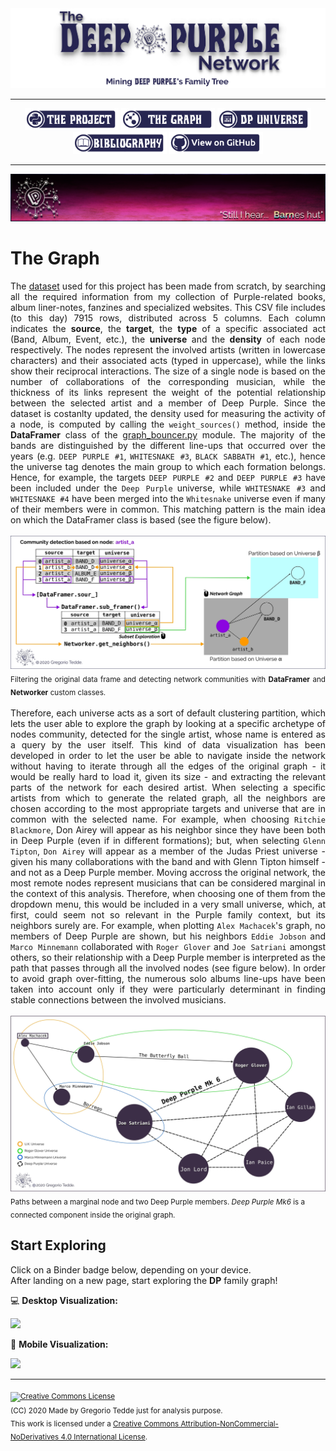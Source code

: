 <div align="center"><a href="https://greggtdd.github.io/DeepPurpleNetwork/"><img src="https://raw.githubusercontent.com/greggtdd/DeepPurpleNetwork/master/docs/site_images/dpnetwork_banner.png"></a></div>

___

<div align="center"><a href="https://greggtdd.github.io/DeepPurpleNetwork/pages/project"><img src="https://raw.githubusercontent.com/greggtdd/DeepPurpleNetwork/master/docs/site_images/button_proj.png"  width="150" height="35"></a> <a href="https://greggtdd.github.io/DeepPurpleNetwork/pages/graph"><img src="https://raw.githubusercontent.com/greggtdd/DeepPurpleNetwork/master/docs/site_images/button_graph.png"  width="150" height="35"></a> <a href="https://greggtdd.github.io/DeepPurpleNetwork/pages/dp_universe"><img src="https://raw.githubusercontent.com/greggtdd/DeepPurpleNetwork/master/docs/site_images/button_univ.png"  width="150" height="35"></a> <a href="https://greggtdd.github.io/DeepPurpleNetwork/pages/bibliography"><img src="https://raw.githubusercontent.com/greggtdd/DeepPurpleNetwork/master/docs/site_images/button_biblio.png"  width="150" height="35"></a> <a href="https://github.com/greggtdd/DeepPurpleNetwork" target="_blank"><img src="https://raw.githubusercontent.com/greggtdd/DeepPurpleNetwork/master/docs/site_images/button_git.png"  width="150" height="35"></a></div>

___

![The Deep Purple Network Project](https://github.com/greggtdd/DeepPurpleNetwork/blob/master/docs/site_images/dpgraph_banner.png?raw=true)

# The Graph
<div style="text-align: justify">The <a href="https://github.com/greggtdd/DeepPurpleNetwork/blob/master/dp_union_edges.csv" target="_blank">dataset</a> used for this project has been made from scratch, by searching all the required information from my collection of Purple-related books, album liner-notes, fanzines and specialized websites. This CSV file includes (to this day) 7915 rows, distributed across 5 columns. Each column indicates the <b>source</b>, the <b>target</b>, the <b>type</b> of a specific associated act (Band, Album, Event, etc.), the <b>universe</b> and the <b>density</b> of each node respectively. The nodes represent the involved artists (written in lowercase characters) and their associated acts (typed in uppercase), while the links show their reciprocal interactions. The size of a single node is based on the number of collaborations of the corresponding musician, while the thickness of its links represent the weight of the potential relationship between the selected artist and a member of Deep Purple. Since the dataset is costanlty updated, the density used for measuring the activity of a node, is computed by calling the <code>weight_sources()</code> method, inside the <b>DataFramer</b> class of the <a href="https://github.com/greggtdd/DeepPurpleNetwork/blob/master/graph_bouncer.py" target="_blank">graph_bouncer.py</a> module. The majority of the bands are distinguished by the different line-ups that occurred over the years (e.g. <code>DEEP PURPLE #1</code>, <code>WHITESNAKE #3</code>, <code>BLACK SABBATH #1</code>, etc.), hence the universe tag denotes the main group to which each formation belongs. Hence, for example, the targets <code>DEEP PURPLE #2</code> and <code>DEEP PURPLE #3</code> have been included under the <code>Deep Purple</code> universe, while <code>WHITESNAKE #3</code> and <code>WHITESNAKE #4</code> have been merged into the <code>Whitesnake</code> universe even if many of their members were in common. This matching pattern is the main idea on which the DataFramer class is based (see the figure below).<br>
<br>
<a href="https://github.com/greggtdd/DeepPurpleNetwork/blob/master/docs/site_images/dp_module_algorithm.jpg?raw=true" target="_blank"><img src="https://github.com/greggtdd/DeepPurpleNetwork/blob/master/docs/site_images/dp_module_algorithm.jpg?raw=true"></a>
<sub>Filtering the original data frame and detecting network communities with <b>DataFramer</b> and <b>Networker</b> custom classes.</sub><br>
<br>
Therefore, each universe acts as a sort of default clustering partition, which lets the user able to explore the graph by looking at a specific archetype of nodes community, detected for the single artist, whose name is entered as a query by the user itself. This kind of data visualization has been developed in order to let the user be able to navigate inside the network without having to iterate through all the edges of the original graph - it would be really hard to load it, given its size - and extracting the relevant parts of the network for each desired artist. When selecting a specific artists from which to generate the related graph, all the neighbors are chosen according to the most appropriate targets and universe that are in common with the selected name. For example, when choosing <code>Ritchie Blackmore</code>, Don Airey will appear as his neighbor since they have been both in Deep Purple (even if in different formations); but, when selecting <code>Glenn Tipton</code>, <code>Don Airey</code> will appear as a member of the Judas Priest universe - given his many collaborations with the band and with Glenn Tipton himself - and not as a Deep Purple member. Moving accross the original network, the most remote nodes represent musicians that can be considered marginal in the context of this analysis. Therefore, when choosing one of them from the dropdown menu, this would be included in a very small universe, which, at first, could seem not so relevant in the Purple family context, but its neighbors surely are. For example, when plotting <code>Alex Machacek</code>'s graph, no members of Deep Purple are shown, but his neighbors <code>Eddie Jobson</code> and <code>Marco Minnemann</code> collaborated with <code>Roger Glover</code> and <code>Joe Satriani</code> amongst others, so their relationship with a Deep Purple member is interpreted as the path that passes through all the involved nodes (see figure below). In order to avoid graph over-fitting, the numerous solo albums line-ups have been taken into account only if they were particularly determinant in finding stable connections between the involved musicians.</div>
<br>
<a href="https://github.com/greggtdd/DeepPurpleNetwork/blob/master/docs/site_images/dpnetowrk_connected.jpg?raw=true" target="_blank"><img src="https://github.com/greggtdd/DeepPurpleNetwork/blob/master/docs/site_images/dpnetowrk_connected.jpg?raw=true"></a>
<sub>Paths between a marginal node and two Deep Purple members. <em>Deep Purple Mk6</em> is a connected component inside the original graph.</sub>


## Start Exploring
Click on a Binder badge below, depending on your device.<br>
After landing on a new page, start exploring the **DP** family graph!

💻 **Desktop Visualization:**

<a href="https://mybinder.org/v2/gh/greggtdd/DeepPurpleNetwork/master?urlpath=%2Fapps%2FDPNetworkDesktopApp.ipynb%3Fappmode_scroll%3D0" target="_blank"><img src="https://mybinder.org/badge_logo.svg"></a>


📱 **Mobile Visualization:**

<a href="https://mybinder.org/v2/gh/greggtdd/DeepPurpleNetwork/master?urlpath=%2Fapps%2FDPNetworkMobileApp.ipynb%3Fappmode_scroll%3D0" target="_blank"><img src="https://mybinder.org/badge_logo.svg"></a>


___
<sub><a rel="license" href="http://creativecommons.org/licenses/by-nc-nd/4.0/"><img alt="Creative Commons License" style="border-width:0" src="https://i.creativecommons.org/l/by-nc-nd/4.0/88x31.png" /></a><br />(CC) 2020 Made by Gregorio Tedde just for analysis purpose.<br>This work is licensed under a <a rel="license" href="http://creativecommons.org/licenses/by-nc-nd/4.0/">Creative Commons Attribution-NonCommercial-NoDerivatives 4.0 International License</a>.</sub>

